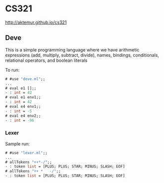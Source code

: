 # CS321

<http://aktemur.github.io/cs321>

## Deve

This is a simple programming language
where we have arithmetic expressions (add, multiply, subtract, divide),
names, bindings, conditionals, relational operators,
and boolean literals

To run:

```ocaml
# #use "deve.ml";;
...
# eval e1 [];;
- : int = 42
# eval e1 env1;;
- : int = 42
# eval e4 env1;;
- : int = -5
# eval e4 env2;;
- : int = -96
```

### Lexer

Sample run:

```ocaml
# #use "lexer.ml";;
...
# allTokens "++*-/";;
- : token list = [PLUS; PLUS; STAR; MINUS; SLASH; EOF]
# allTokens "++ *   -/";;
- : token list = [PLUS; PLUS; STAR; MINUS; SLASH; EOF]

```
